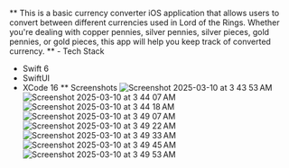 ** This is a basic currency converter iOS application that allows users to convert between different currencies used in Lord of the Rings. Whether you're dealing with copper pennies, silver pennies, silver pieces, gold pennies, or gold pieces, this app will help you keep track of converted currency.
** - Tech Stack
- Swift 6
- SwiftUI
- XCode 16
** Screenshots
![Screenshot 2025-03-10 at 3 43 53 AM](https://github.com/user-attachments/assets/df781060-25a6-4425-aaa5-b8f115b04893) ![Screenshot 2025-03-10 at 3 44 07 AM](https://github.com/user-attachments/assets/aa0802c2-673e-4c77-a962-698c5a72f71f)
![Screenshot 2025-03-10 at 3 44 18 AM](https://github.com/user-attachments/assets/484d2bd3-796e-4c95-b71d-60e43cbf3820) ![Screenshot 2025-03-10 at 3 49 07 AM](https://github.com/user-attachments/assets/dc930961-7214-43a3-b169-98addeefede0)
![Screenshot 2025-03-10 at 3 49 22 AM](https://github.com/user-attachments/assets/edac7e67-d9af-4324-b326-b15d2008e3a3) ![Screenshot 2025-03-10 at 3 49 33 AM](https://github.com/user-attachments/assets/21a8f0c1-5ee4-460e-9430-b6ea985f0910)
![Screenshot 2025-03-10 at 3 49 45 AM](https://github.com/user-attachments/assets/ac821ed9-3175-49b6-806a-09c2c91ab8d6) ![Screenshot 2025-03-10 at 3 49 53 AM](https://github.com/user-attachments/assets/442abf28-b38f-46cf-90ca-290d16a3d81f)




